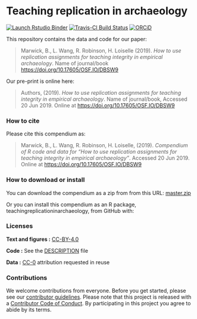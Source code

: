 
<!-- README.md is generated from README.Rmd. Please edit that file -->

# Teaching replication in archaeology

<!-- badges: start -->

[![Launch Rstudio
Binder](http://mybinder.org/badge.svg)](https://mybinder.org/v2/gh/benmarwick/replicationteachingarchaeology/master?urlpath=rstudio)
[![Travis-CI Build
Status](https://travis-ci.org/benmarwick/teaching-replication-in-archaeology.svg?branch=master)](https://travis-ci.org/benmarwickteaching-replication-in-archaeology)
[![ORCiD](https://img.shields.io/badge/ORCiD-0000--0001--7879--4531-green.svg)](http://orcid.org/0000-0001-7879-4531)

<!-- badges: end -->

This repository contains the data and code for our paper:

> Marwick, B., L. Wang, R. Robinson, H. Loiselle (2019). *How to use
> replication assignments for teaching integrity in empirical
> archaeology*. Name of journal/book
> <https://doi.org/10.17605/OSF.IO/DBSW9>

Our pre-print is online here:

> Authors, (2019). *How to use replication assignments for teaching
> integrity in empirical archaeology*. Name of journal/book, Accessed 20
> Jun 2019. Online at <https://doi.org/10.17605/OSF.IO/DBSW9>

### How to cite

Please cite this compendium as:

> Marwick, B., L. Wang, R. Robinson, H. Loiselle, (2019). *Compendium of
> R code and data for “How to use replication assignments for teaching
> integrity in empirical archaeology”*. Accessed 20 Jun 2019. Online at
> <https://doi.org/10.17605/OSF.IO/DBSW9>

### How to download or install

You can download the compendium as a zip from from this URL:
[master.zip](/archive/master.zip)

Or you can install this compendium as an R package,
teachingreplicationinarchaeology, from GitHub with:

### Licenses

**Text and figures :**
[CC-BY-4.0](http://creativecommons.org/licenses/by/4.0/)

**Code :** See the [DESCRIPTION](DESCRIPTION) file

**Data :** [CC-0](http://creativecommons.org/publicdomain/zero/1.0/)
attribution requested in reuse

### Contributions

We welcome contributions from everyone. Before you get started, please
see our [contributor guidelines](CONTRIBUTING.md). Please note that this
project is released with a [Contributor Code of Conduct](CONDUCT.md). By
participating in this project you agree to abide by its terms.
